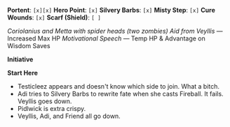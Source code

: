 **Portent**: `[x][x]`
**Hero Point**: `[x]`
**Silvery Barbs**: `[x]`
**Misty Step**: `[x]`
**Cure Wounds**: `[x]`
**Scarf (Shield)**: `[ ]`

*Coriolanius and Metta with spider heads (two zombies)*
*Aid from Veyllis* — Increased Max HP
*Motivational Speech* — Temp HP & Advantage on Wisdom Saves

**Initiative**

**Start Here**
- Testicleez appears and doesn't know which side to join. What a bitch.
- Adi tries to Silvery Barbs to rewrite fate when she casts Fireball. It fails. Veyllis goes down.
- Pidlwick is extra crispy.
- Veyllis, Adi, and Friend all go down.